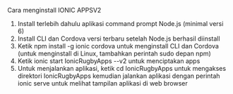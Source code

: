 Cara menginstall IONIC APPSV2

1. Install terlebih dahulu aplikasi command prompt Node.js (minimal versi 6)
2. Install CLI dan Cordova versi terbaru setelah Node.js berhasil diinstall
3. Ketik npm install -g ionic cordova untuk menginstall CLI dan Cordova 
   (untuk menginstall di Linux, tambahkan perintah sudo depan npm)
4. Ketik ionic start IonicRugbyApps --v2 untuk menciptakan apps
5. Untuk menjalankan aplikasi, ketik cd IonicRugbyApps untuk mengakses direktori IonicRugbyApps 
   kemudian jalankan aplikasi dengan perintah ionic serve untuk melihat tampilan aplikasi di
   web browser
